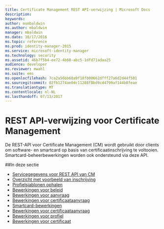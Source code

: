 ```yaml
---
title: Certificate Management REST API-verwijzing | Microsoft Docs
description: 
keywords: 
author: msmbaldwin
ms.author: mbaldwin
manager: mbaldwin
ms.date: 10/17/2016
ms.topic: reference
ms.prod: identity-manager-2015
ms.service: microsoft-identity-manager
ms.technology: security
ms.assetid: 46b7f5b4-ee72-4b68-abc5-1dfd71adaa25
audience: developer
ms.reviewer: mwahl
ms.suite: ems
ms.openlocfilehash: 7ca2a56bb68a9f18fb00662dfff27a6d2d44f581
ms.sourcegitcommit: 02fb1274ae0dc11288f8bd9cd4799af144b8feae
ms.translationtype: MT
ms.contentlocale: nl-NL
ms.lasthandoff: 07/13/2017
---
```

# <a name="certificate-management-rest-api-reference"></a>REST API-verwijzing voor Certificate Management
De REST-API voor Certificate Management (CM) wordt gebruikt door clients om software- en smartcard op basis van certificaatinschrijving te voltooien. Smartcard-beheerbewerkingen worden ook ondersteund via deze API.

##<a name="in-this-section"></a>In deze sectie

- [Servicegegevens voor REST API van CM](certificate-management-rest-api-service-details.md)
- [Overzicht met voorbeeld van inschrijving](sample-enrollment-walkthrough.md)
- [Profielsjablonen ophalen](get-profile-templates.md)
- [Bewerkingen voor beleid](policy-operations.md)
- [Bewerkingen voor aanvraag](request-operations.md)
- [Bewerkingen voor certificaataanvraag](certificate-request-operations.md)
- [Smartcard-bewerkingen](smartcard-operations.md)
- [Bewerkingen voor certificaataanvraag](certificate-request-operations.md)
- [Bewerkingen voor profiel](profile-operations.md)
- [Bewerkingen voor certificaat](certificate-operations.md)
